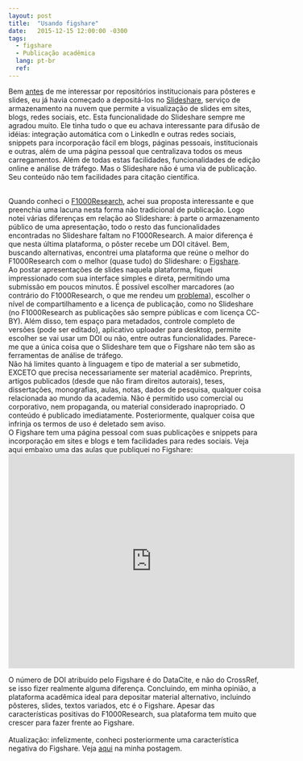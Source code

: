 ```yaml
---
layout: post
title:  "Usando figshare"
date:   2015-12-15 12:00:00 -0300
tags:
  - figshare
  - Publicação acadêmica
  lang: pt-br
  ref:
---
```

Bem <a href="http://pharmak.blogspot.com/2013/09/gliomas-em-criancas-aula-de-atualizacao.html" target="\_blank">antes</a> de me interessar por repositórios institucionais para pôsteres e slides, eu já havia começado a depositá-los no <a href="http://pt.slideshare.net/?ss">Slideshare</a>, serviço de armazenamento na nuvem que permite a visualização de slides em sites, blogs, redes sociais, etc. Esta funcionalidade do Slideshare sempre me agradou muito. Ele tinha tudo o que eu achava interessante para difusão de idéias: integração automática com o LinkedIn e outras redes sociais, snippets para incorporação fácil em blogs, páginas pessoais, institucionais e outras, além de uma página pessoal que centralizava todos os meus carregamentos. Além de todas estas facilidades, funcionalidades de edição online e análise de tráfego. Mas o Slideshare não é uma via de publicação. Seu conteúdo não tem facilidades para citação científica.
<!--more-->
<br />
Quando conheci o <a href="http://f1000research.com/">F1000Research</a>, achei sua proposta interessante e que preenchia uma lacuna nesta forma não tradicional de publicação. Logo notei várias diferenças em relação ao Slideshare: à parte o armazenamento público de uma apresentação, todo o resto das funcionalidades encontradas no Slideshare faltam no F1000Research. A maior diferença é que nesta última plataforma, o pôster recebe um DOI citável. Bem, buscando alternativas, encontrei uma plataforma que reúne o melhor do F1000Research com o melhor (quase tudo) do Slideshare: o <a href="https://figshare.com/">Figshare</a>.
<br />
Ao postar apresentações de slides naquela plataforma, fiquei impressionado com sua interface simples e direta, permitindo uma submissão em poucos minutos. É possível escolher marcadores (ao contrário do F1000Research, o que me rendeu um <a href="http://pharmak.blogspot.com/2015/12/minha-experiencia-com-f1000research.html">problema</a>), escolher o nível de compartilhamento e a licença de publicação, como no Slideshare (no F1000Research as publicações são sempre públicas e com licença CC-BY). Além disso, tem espaço para metadados, controle completo de versões (pode ser editado), aplicativo uploader para desktop, permite escolher se vai usar um DOI ou não, entre outras funcionalidades. Parece-me que a única coisa que o Slideshare tem que o Figshare não tem são as ferramentas de análise de tráfego.<br />
Não há limites quanto à linguagem e tipo de material a ser submetido, EXCETO que precisa necessariamente ser material acadêmico. Preprints, artigos publicados (desde que não firam direitos autorais), teses, dissertações, monografias, aulas, notas, dados de pesquisa, qualquer coisa relacionada ao mundo da academia. Não é permitido uso comercial ou corporativo, nem propaganda, ou material considerado inapropriado. O conteúdo é publicado imediatamente. Posteriormente, qualquer coisa que infrinja os termos de uso é deletado sem aviso.
<br />
O Figshare tem uma página pessoal com suas publicações e snippets para incorporação em sites e blogs e tem facilidades para redes sociais. Veja aqui embaixo uma das aulas que publiquei no Figshare:
<br />
<iframe frameborder="0" height="426" src="https://widgets.figshare.com/articles/2007588/embed?show_title=1" width="568"></iframe>

O número de DOI atribuído pelo Figshare é do DataCite, e não do CrossRef, se isso fizer realmente alguma diferença. Concluindo, em minha opinião, a plataforma acadêmica ideal para depositar material alternativo, incluindo pôsteres, slides, textos variados, etc é o Figshare. Apesar das características positivas do F1000Research, sua plataforma tem muito que crescer para fazer frente ao Figshare.<br />
<br />
Atualização: infelizmente, conheci posteriormente uma característica negativa do Figshare. Veja <a href="http://pharmak.blogspot.com/2016/01/figshare-receives-postprints-of.html">aqui</a>&nbsp;na minha postagem.
